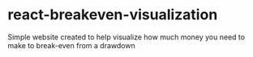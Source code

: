 # react-breakeven-visualization
Simple website created to help visualize how much money you need to make to break-even from a drawdown
